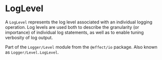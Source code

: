 # LogLevel

A `LogLevel` represents the log level associated with an individual logging
operation. Log levels are used both to describe the granularity (or
importance) of individual log statements, as well as to enable tuning
verbosity of log output.

Part of the `Logger/Level` module from the `@effect/io` package. Also known as `Logger/Level.LogLevel`.
